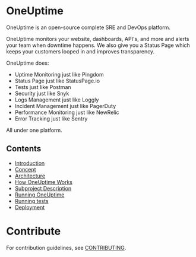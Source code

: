 # OneUptime

OneUptime is an open-source complete SRE and DevOps platform. 

OneUptime monitors your website, dashboards, API's, and more and alerts your team when downtime happens. We also give you a Status Page which keeps your customers looped in and improves transparency.

OneUptime does: 
- Uptime Monitoring just like Pingdom
- Status Page just like StatusPage.io
- Tests just like Postman
- Security just like Snyk
- Logs Management just like Loggly
- Incident Management just like PagerDuty
- Performance Monitoring just like NewRelic
- Error Tracking just like Sentry

All under one platform. 

## Contents

-   [Introduction](/docs/introduction.md)
-   [Concept](/docs/concept.md)
-   [Architecture](/docs/architecture.md)
-   [How OneUptime Works](/docs/how-fyipe-works-overview)
-   [Subproject Description](/docs/project-description.md)
-   [Running OneUptime](/docs/run.md)
-   [Running tests](/docs/running-tests.md)
-   [Deployment](/docs/deployment.md)

# Contribute
For contribution guidelines, see [CONTRIBUTING](/CONTRIBUTING.md).
